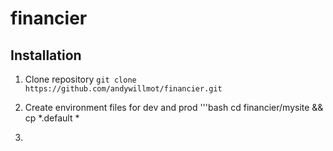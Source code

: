 # financier

<h2>Installation</h2>

1. Clone repository
`git clone https://github.com/andywillmot/financier.git`
1. Create environment files for dev and prod 
'''bash
cd financier/mysite && cp *.default *


1. 



